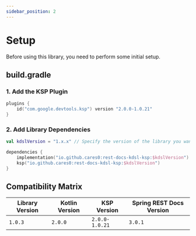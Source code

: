 ```yaml
---
sidebar_position: 2
---
```


# Setup

Before using this library, you need to perform some initial setup.

## build.gradle

### 1. Add the KSP Plugin
```kotlin
plugins {
    id("com.google.devtools.ksp") version "2.0.0-1.0.21"
}
```

### 2. Add Library Dependencies
```kotlin
val kdslVersion = "1.x.x" // Specify the version of the library you want to use.

dependencies {
    implementation("io.github.cares0:rest-docs-kdsl-ksp:$kdslVersion")
    ksp("io.github.cares0:rest-docs-kdsl-ksp:$kdslVersion")
}
```

## Compatibility Matrix

| Library Version | Kotlin Version | KSP Version        | Spring REST Docs Version |
|-----------------|----------------|--------------------|--------------------------|
| `1.0.3`         | `2.0.0`        | `2.0.0-1.0.21`     | `3.0.1`                   |